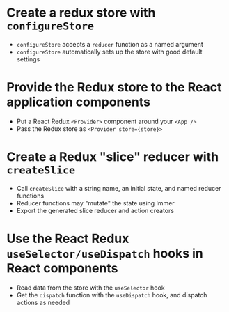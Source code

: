 # Create a redux store with `configureStore`
- `configureStore` accepts a `reducer` function as a named argument
- `configureStore` automatically sets up the store with good default settings

# Provide the Redux store to the React application components
- Put a React Redux `<Provider>` component around your `<App />`
- Pass the Redux store as `<Provider store={store}>`

# Create a Redux "slice" reducer with `createSlice`
- Call `createSlice` with a string name, an initial state, and named reducer functions
- Reducer functions may "mutate" the state using Immer
- Export the generated slice reducer and action creators

# Use the React Redux `useSelector/useDispatch` hooks in React components
- Read data from the store with the `useSelector` hook
- Get the `dispatch` function with the `useDispatch` hook, and dispatch actions as needed
